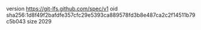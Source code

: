 version https://git-lfs.github.com/spec/v1
oid sha256:1d8f49f2bafdfe357cfc29e5393ca889578fd3b8e487ca2c2f14511b79c5b043
size 2029
